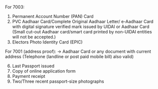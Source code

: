 For 7003: 
1. Permanent Account Number (PAN) Card
2. PVC Aadhaar Card/Complete Original Aadhaar Letter/ e-Aadhaar Card with digital signature verified mark issued by UIDAI or Aadhaar Card (Small cut-out Aadhaar card/smart card printed by non-UIDAI entities will not be accepted.)
3. Electors Photo Identity Card (EPIC)

For 7001 (address proof):
-> Aadhaar Card or any document with current address (Telephone (landline or post paid mobile bill) also valid)

6. Last Passport issued 
7. Copy of online application form
8. Payment receipt
9. Two/Three recent passport-size photographs